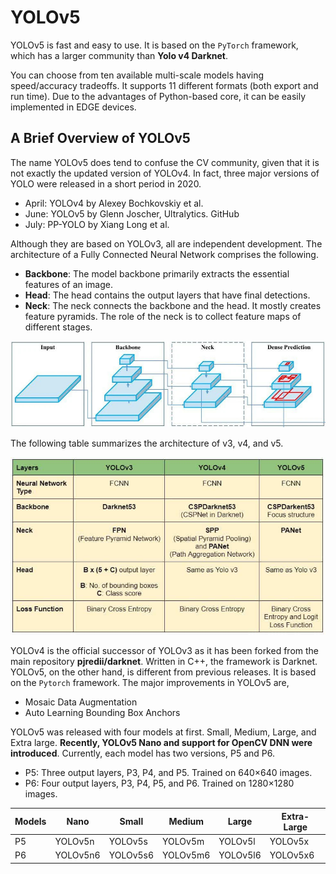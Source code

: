 ﻿# YOLOv5

YOLOv5 is fast and easy to use. It is based on the `PyTorch` framework, which has a larger community than __Yolo v4 Darknet__. 

You can choose from ten available multi-scale models having speed/accuracy tradeoffs. It supports 11 different formats (both export and run time). Due to the advantages of Python-based core, it can be easily implemented in EDGE devices.

## A Brief Overview of YOLOv5

The name YOLOv5 does tend to confuse the CV community, given that it is not exactly the updated version of YOLOv4. In fact, three major versions of YOLO were released in a short period in 2020.

- April: YOLOv4  by Alexey Bochkovskiy et al.
- June: YOLOv5 by Glenn Joscher, Ultralytics. GitHub
- July: PP-YOLO by Xiang Long et al.

Although they are based on YOLOv3, all are independent development. The architecture of a Fully Connected Neural Network comprises the following.

- __Backbone__: The model backbone primarily extracts the essential features of an image.
- __Head__: The head contains the output layers that have final detections.
- __Neck__: The neck connects the backbone and the head. It mostly creates feature pyramids. The role of the neck is to collect feature maps of different stages.

<p align="center">
  <img src="pic/one-stage-detector-architecture.jpg" width="800px" title="YOLO architecture overview">
</p>

The following table summarizes the architecture of v3, v4, and v5.
<p align="center">
  <img src="pic/model-architecture-yolo-summary.jpg" width="600px" title="Model architecture summary, YOLO v3, v4 and v5">
</p>

YOLOv4 is the official successor of YOLOv3 as it has been forked from the main repository __pjredii/darknet__. Written in C++, the framework is Darknet. YOLOv5, on the other hand, is different from previous releases. It is based on the `Pytorch` framework. The major improvements in YOLOv5 are,

- Mosaic Data Augmentation
- Auto Learning Bounding Box Anchors

YOLOv5 was released with four models at first. Small, Medium, Large, and Extra large. __Recently, YOLOv5 Nano and support for OpenCV DNN were introduced__. Currently, each model has two versions, P5 and P6.

- P5: Three output layers, P3, P4, and P5. Trained on 640×640 images.
- P6: Four output layers, P3, P4, P5, and P6. Trained on 1280×1280 images.


|Models|Nano|Small|Medium|Large|Extra-Large|
|---|---|---|---|---|---|
|P5|YOLOv5n|YOLOv5s|YOLOv5m|YOLOv5l|YOLOv5x|
|P6|YOLOv5n6|YOLOv5s6|YOLOv5m6|YOLOv5l6|YOLOv5x6|

